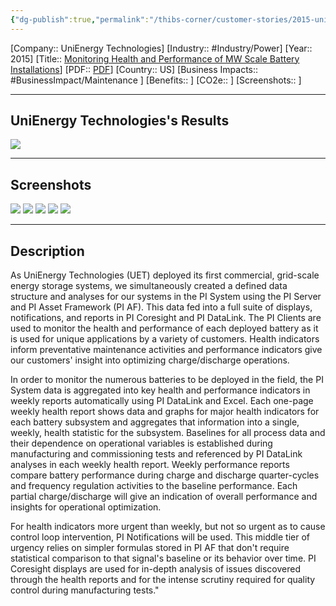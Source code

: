 ```yaml
---
{"dg-publish":true,"permalink":"/thibs-corner/customer-stories/2015-uni-energy-technologies-monitoring-health-and-performance-of-mw-scale-battery-installations/","noteIcon":""}
---
```


[Company:: UniEnergy Technologies]
[Industry:: #Industry/Power]
[Year:: 2015]
[Title:: [Monitoring Health and Performance of MW Scale Battery Installations](https://resources.osisoft.com/presentations/monitoring-health-and-performance-of-mw-scale-battery-installations/)]
[PDF:: [PDF](https://cdn.osisoft.com/corp/en/media/presentations/2015/UsersConference2015/PDF/UsersConference2015_UnienergyTechnologies_Gillespie_MonitoringHealthandPerformanceofMWScaleBatteryInstallations.pdf)]
[Country:: US]
[Business Impacts:: #BusinessImpact/Maintenance ]
[Benefits:: ]
[CO2e:: ]
[Screenshots:: ] 

---
## UniEnergy Technologies's Results
![](https://i.imgur.com/Z2Nuhrg.png)

---
## Screenshots
![](https://i.imgur.com/kk9UtAe.png)
![](https://i.imgur.com/poG25YJ.png)
![](https://i.imgur.com/tdxWAvM.png)
![](https://i.imgur.com/pMyKoDC.png)
![](https://i.imgur.com/5FqEPBJ.png)

---
## Description
As UniEnergy Technologies (UET) deployed its first commercial, grid-scale energy storage systems, we simultaneously created a defined data structure and analyses for our systems in the PI System using the PI Server and PI Asset Framework (PI AF). This data fed into a full suite of displays, notifications, and reports in PI Coresight and PI DataLink. The PI Clients are used to monitor the health and performance of each deployed battery as it is used for unique applications by a variety of customers. Health indicators inform preventative maintenance activities and performance indicators give our customers' insight into optimizing charge/discharge operations.

In order to monitor the numerous batteries to be deployed in the field, the PI System data is aggregated into key health and performance indicators in weekly reports automatically using PI DataLink and Excel. Each one-page weekly health report shows data and graphs for major health indicators for each battery subsystem and aggregates that information into a single, weekly, health statistic for the subsystem. Baselines for all process data and their dependence on operational variables is established during manufacturing and commissioning tests and referenced by PI DataLink analyses in each weekly health report. Weekly performance reports compare battery performance during charge and discharge quarter-cycles and frequency regulation activities to the baseline performance. Each partial charge/discharge will give an indication of overall performance and insights for operational optimization.

For health indicators more urgent than weekly, but not so urgent as to cause control loop intervention, PI Notifications will be used. This middle tier of urgency relies on simpler formulas stored in PI AF that don't require statistical comparison to that signal's baseline or its behavior over time. PI Coresight displays are used for in-depth analysis of issues discovered through the health reports and for the intense scrutiny required for quality control during manufacturing tests."